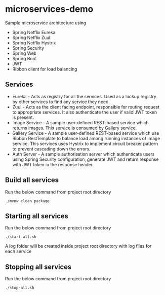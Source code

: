 # microservices-demo
Sample microservice architecture using
<ul>
    <li>Spring Netflix Eureka</li>
    <li>Spring Netflix Zuul</li>
    <li>Spring Netflix Hystrix</li>
    <li>Spring Security</li>
    <li>Spring Web</li>
    <li>Spring Boot</li>
    <li>JWT</li>
    <li>Ribbon client for load balancing</li>
</ul>

## Services
<ul>
    <li>Eureka - Acts as registry for all the services. Used as a lookup registry by other services to find any service they need.</li>
    <li>Zuul - Acts as the client facing endpoint, responsible for routing request to appropriate services. It also authenticate the user if valid JWT token is present.</li>
    <li>Image Service - A sample user-defined REST-based service which returns images. This service is consumed by Gallery service.</li>
    <li>Gallery Service - A sample user-defined REST-based service which use Ribbon RestTemplate to balance load among running instances of image service. This services uses Hystrix to implement circuit breaker pattern to prevent cascading down the errors.</li>
    <li>Auth Server - A sample authorisation server which authenticate users using Spring Security configuration, generate JWT and return response with JWT token in the response header.</li>
</ul>

## Build all services
Run the below command from project root directory
```
./mvnw clean package
```

## Starting all services
Run the below command from project root directory
```shell script
./start-all.sh
```

A log folder will be created inside project root directory with log files for each service

## Stopping all services
Run the below command from project root directory
```shell script
./stop-all.sh
```
